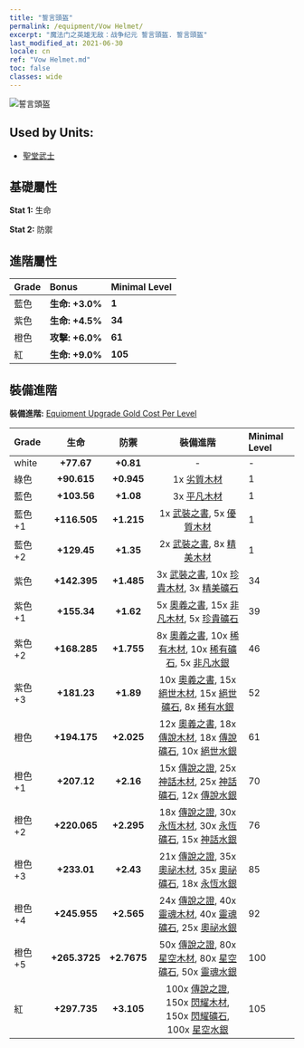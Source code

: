 ```yaml
---
title: "誓言頭盔"
permalink: /equipment/Vow Helmet/
excerpt: "魔法门之英雄无敌：战争纪元 誓言頭盔. 誓言頭盔"
last_modified_at: 2021-06-30
locale: cn
ref: "Vow Helmet.md"
toc: false
classes: wide
---
```


  ![誓言頭盔](/images/e/e_1082.png)

## Used by Units:

* [聖堂武士](/cn/units/Paladin/) 


## 基礎屬性
 **Stat 1:** 生命

 **Stat 2:** 防禦

## 進階屬性

  |     Grade    |   Bonus | Minimal Level | 
  |:-------------|:--------|:--------------| 
  | 藍色 | **生命: +3.0%** | **1** | 
  | 紫色 | **生命: +4.5%** | **34** | 
  | 橙色 | **攻擊: +6.0%** | **61** | 
  | 紅 | **生命: +9.0%** | **105** | 


## 裝備進階
 **裝備進階:** [Equipment Upgrade Gold Cost Per Level](/equipment/EquipmentUpgradeCostPerLevel/) 

  |          Grade      | 生命 | 防禦 | 裝備進階 | Minimal Level |
  |:--------------------|:---------:|:---------:|:----------------:|:--------------|
  | white | **+77.67** | **+0.81** | - | - |
  | 綠色 | **+90.615** | **+0.945** | 1x [劣質木材](/cn/Items/mat_1/) | 1 |
  | 藍色 | **+103.56** | **+1.08** | 3x [平凡木材](/cn/Items/mat_7/) | 1 |
  | 藍色 +1 | **+116.505** | **+1.215** | 1x [武裝之書](/cn/Items/mat_18/), 5x [優質木材](/cn/Items/mat_13/) | 1 |
  | 藍色 +2 | **+129.45** | **+1.35** | 2x [武裝之書](/cn/Items/mat_25/), 8x [精美木材](/cn/Items/mat_20/) | 1 |
  | 紫色 | **+142.395** | **+1.485** | 3x [武裝之書](/cn/Items/mat_32/), 10x [珍貴木材](/cn/Items/mat_27/), 3x [精美礦石](/cn/Items/mat_19/) | 34 |
  | 紫色 +1 | **+155.34** | **+1.62** | 5x [奧義之書](/cn/Items/mat_39/), 15x [非凡木材](/cn/Items/mat_34/), 5x [珍貴礦石](/cn/Items/mat_26/) | 39 |
  | 紫色 +2 | **+168.285** | **+1.755** | 8x [奧義之書](/cn/Items/mat_46/), 10x [稀有木材](/cn/Items/mat_41/), 10x [稀有礦石](/cn/Items/mat_40/), 5x [非凡水銀](/cn/Items/mat_35/) | 46 |
  | 紫色 +3 | **+181.23** | **+1.89** | 10x [奧義之書](/cn/Items/mat_53/), 15x [絕世木材](/cn/Items/mat_48/), 15x [絕世礦石](/cn/Items/mat_47/), 8x [稀有水銀](/cn/Items/mat_42/) | 52 |
  | 橙色 | **+194.175** | **+2.025** | 12x [奧義之書](/cn/Items/mat_60/), 18x [傳說木材](/cn/Items/mat_55/), 18x [傳說礦石](/cn/Items/mat_54/), 10x [絕世水銀](/cn/Items/mat_49/) | 61 |
  | 橙色 +1 | **+207.12** | **+2.16** | 15x [傳說之證](/cn/Items/mat_67/), 25x [神話木材](/cn/Items/mat_62/), 25x [神話礦石](/cn/Items/mat_61/), 12x [傳說水銀](/cn/Items/mat_56/) | 70 |
  | 橙色 +2 | **+220.065** | **+2.295** | 18x [傳說之證](/cn/Items/mat_74/), 30x [永恆木材](/cn/Items/mat_69/), 30x [永恆礦石](/cn/Items/mat_68/), 15x [神話水銀](/cn/Items/mat_63/) | 76 |
  | 橙色 +3 | **+233.01** | **+2.43** | 21x [傳說之證](/cn/Items/mat_81/), 35x [奧祕木材](/cn/Items/mat_76/), 35x [奧祕礦石](/cn/Items/mat_75/), 18x [永恆水銀](/cn/Items/mat_70/) | 85 |
  | 橙色 +4 | **+245.955** | **+2.565** | 24x [傳說之證](/cn/Items/mat_88/), 40x [靈魂木材](/cn/Items/mat_83/), 40x [靈魂礦石](/cn/Items/mat_82/), 25x [奧祕水銀](/cn/Items/mat_77/) | 92 |
  | 橙色 +5 | **+265.3725** | **+2.7675** | 50x [傳說之證](/cn/Items/mat_95/), 80x [星空木材](/cn/Items/mat_90/), 80x [星空礦石](/cn/Items/mat_89/), 50x [靈魂水銀](/cn/Items/mat_84/) | 100 |
  | 紅 | **+297.735** | **+3.105** | 100x [傳說之證](/cn/Items/mat_102/), 150x [閃耀木材](/cn/Items/mat_97/), 150x [閃耀礦石](/cn/Items/mat_96/), 100x [星空水銀](/cn/Items/mat_91/) | 105 |

